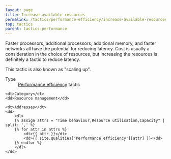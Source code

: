 ```yaml
---
layout: page
title: Increase available resources
permalink: /tactics/performance-efficiency/increase-available-resources/
top: tactics
parent: tactics-performance
---
```


Faster processors, additional processors, additional memory, and faster networks all have the potential for reducing latency. Cost is usually a consideration
in the choice of resources, but increasing the resources is definitely a tactic to reduce latency.

This tactic is also known as "scaling up".

<dl>
    <dt>Type</dt>
    <dd><a href="{{ '/quality/performance-efficiency/' | relative_url }}">Performance efficiency</a> tactic</dd>
    
    <dt>Category</dt>
    <dd>Resource management</dd>
    
    <dt>Addresses</dt>
    <dd>
        <dl>
        {% assign attrs = "Time behaviour,Resource utilisation,Capacity" | split: ',' %}
        {% for attr in attrs %}
            <dt>{{ attr }}</dt>
            <dd>{{ site.qualities['Performance efficiency'][attr] }}</dd>
        {% endfor %}
        </dl>
    </dd>
</dl>
